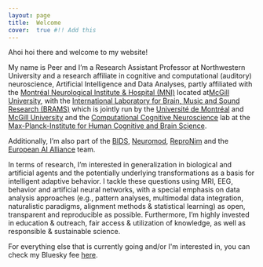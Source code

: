 ```yaml
---
layout: page
title:  Welcome
cover:  true #!! Add this
---
```


Ahoi hoi there and welcome to my website! 

My name is Peer and I’m a Research Assistant Professor at Northwestern University and a research affiliate in cognitive
and computational (auditory) neuroscience, Artificial Intelligence and Data Analyses, partly affiliated with the [Montréal Neurological Institute & Hospital (MNI)](https://www.mcgill.ca/neuro/) located at[McGill University](https://www.mcgill.ca/), with the [International Laboratory for Brain, Music and Sound Research (BRAMS)](https://www.brams.org/en/) which is jointly run by the [Université de Montréal](https://www.umontreal.ca/) and [McGill University](https://www.mcgill.ca/) and the [Computational Cognitive Neuroscience](https://hebartlab.com/) lab at the [Max-Planck-Institute for Human Cognitive and Brain Science](https://www.cbs.mpg.de/en). 

Additionally, I’m also part of the [BIDS](https://bids-specification.readthedocs.io/en/stable/index.html), [Neuromod](https://www.cneuromod.ca/), [ReproNim](https://www.repronim.org/) and the [European AI Alliance](https://digital-strategy.ec.europa.eu/en/policies/european-ai-alliance) team.

In terms of research, I’m interested in generalization in biological and artificial agents and the potentially underlying transformations as a basis for intelligent adaptive behavior. I tackle these questions using MRI, EEG, behavior and artificial neural networks, with a special emphasis on data analysis approaches (e.g., pattern analyses, multimodal data integration, naturalistic paradigms, alignment methods & statistical learning) as open, transparent and reproducible as possible. Furthermore, I’m highly invested in education & outreach, fair access & utilization of knowledge, as well as responsible & sustainable science.

For everything else that is currently going and/or I'm interested in, you can check my Bluesky fee [here](https://bsky.app/profile/peerherholz.bsky.social).
